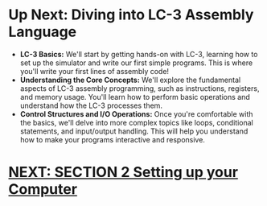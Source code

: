 # Up Next: Diving into LC-3 Assembly Language
- **LC-3 Basics:** We'll start by getting hands-on with LC-3, learning how to set up the simulator and write our first simple programs. This is where you'll write your first lines of assembly code!
- **Understanding the Core Concepts:** We'll explore the fundamental aspects of LC-3 assembly programming, such as instructions, registers, and memory usage. You'll learn how to perform basic operations and understand how the LC-3 processes them.
- **Control Structures and I/O Operations:** Once you're comfortable with the basics, we'll delve into more complex topics like loops, conditional statements, and input/output handling. This will help you understand how to make your programs interactive and responsive.


# [NEXT: SECTION 2 Setting up your Computer](/docs/2_Setup-Computer.md)